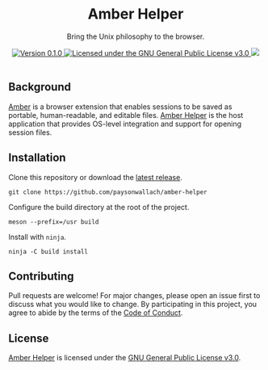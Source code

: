 <div align="center">
  <h1>Amber Helper</h1>
  <p>Bring the Unix philosophy to the browser.</p>
  <a href="https://github.com/paysonwallach/amber-helper/releases/latest">
    <img alt="Version 0.1.0" src="https://img.shields.io/badge/version-0.1.0-red.svg?cacheSeconds=2592000&style=flat-square" />
  </a>
  <a href="https://github.com/paysonwallach/amber-helper/blob/master/LICENSE" target="\_blank">
    <img alt="Licensed under the GNU General Public License v3.0" src="https://img.shields.io/github/license/paysonwallach/amber-helper?style=flat-square" />
  <a href=https://buymeacoffee.com/paysonwallach>
    <img src=https://img.shields.io/badge/donate-Buy%20me%20a%20coffe-yellow?style=flat-square>
  </a>
  <br>
  <br>
</div>

## Background

[Amber](https://github.com/paysonwallach/amber-web-extension#readme) is a browser extension that enables sessions to be saved as portable, human-readable, and editable files. [Amber Helper](https://github.com/paysonwallach/amber-helper) is the host application that provides OS-level integration and support for opening session files.

## Installation

Clone this repository or download the [latest release](https://github.com/paysonwallach/amber-helper/releases/latest).

```shell
git clone https://github.com/paysonwallach/amber-helper
```

Configure the build directory at the root of the project.

```shell
meson --prefix=/usr build
```

Install with `ninja`.

```shell
ninja -C build install
```

## Contributing

Pull requests are welcome! For major changes, please open an issue first to discuss what you would like to change. By participating in this project, you agree to abide by the terms of the [Code of Conduct](https://github.com/paysonwallach/amber-helper/blob/master/CODE_OF_CONDUCT.md).

## License

[Amber Helper](https://github.com/paysonwallach/amber-helper) is licensed under the [GNU General Public License v3.0](https://github.com/paysonwallach/amber-helper/blob/master/LICENSE).
